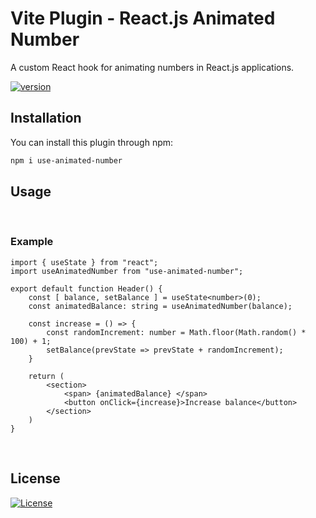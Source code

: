 # Vite Plugin - React.js Animated Number

A custom React hook for animating numbers in React.js applications.

<p align="center">

[![version](https://img.shields.io/npm/v/use-animated-number.svg)](https://www.npmjs.com/package/use-animated-number)

</p>

## Installation

You can install this plugin through npm:

```sh
npm i use-animated-number
```

## Usage

<br /> 

### Example

```tsx
import { useState } from "react";
import useAnimatedNumber from "use-animated-number";

export default function Header() {
    const [ balance, setBalance ] = useState<number>(0);
    const animatedBalance: string = useAnimatedNumber(balance);

    const increase = () => {
        const randomIncrement: number = Math.floor(Math.random() * 100) + 1;
        setBalance(prevState => prevState + randomIncrement);
    }

    return (
        <section>
            <span> {animatedBalance} </span>
            <button onClick={increase}>Increase balance</button>
        </section>
    )
}
```


<br /> 

## License

[![License](https://img.shields.io/badge/LICENSE-GPL--3.0-orange)](https://github.com/mustafadalga/use-animated-number/blob/main/LICENSE)


